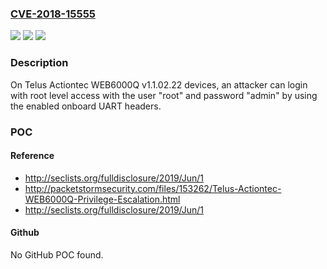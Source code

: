 ### [CVE-2018-15555](https://cve.mitre.org/cgi-bin/cvename.cgi?name=CVE-2018-15555)
![](https://img.shields.io/static/v1?label=Product&message=n%2Fa&color=blue)
![](https://img.shields.io/static/v1?label=Version&message=n%2Fa&color=blue)
![](https://img.shields.io/static/v1?label=Vulnerability&message=n%2Fa&color=brighgreen)

### Description

On Telus Actiontec WEB6000Q v1.1.02.22 devices, an attacker can login with root level access with the user "root" and password "admin" by using the enabled onboard UART headers.

### POC

#### Reference
- http://seclists.org/fulldisclosure/2019/Jun/1
- http://packetstormsecurity.com/files/153262/Telus-Actiontec-WEB6000Q-Privilege-Escalation.html
- http://seclists.org/fulldisclosure/2019/Jun/1

#### Github
No GitHub POC found.


